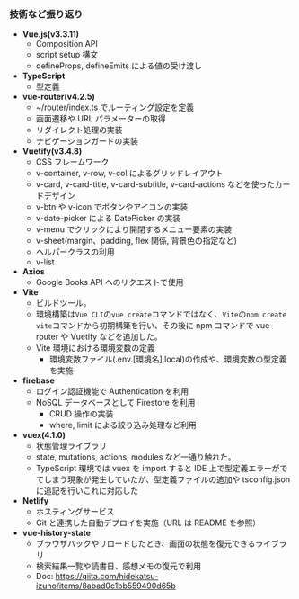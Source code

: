 ### 技術など振り返り

- **Vue.js(v3.3.11)**
  - Composition API
  - script setup 構文
  - defineProps, defineEmits による値の受け渡し
- **TypeScript**
  - 型定義
- **vue-router(v4.2.5)**
  - ~/router/index.ts でルーティング設定を定義
  - 画面遷移や URL パラメーターの取得
  - リダイレクト処理の実装
  - ナビゲーションガードの実装
- **Vuetify(v3.4.8)**
  - CSS フレームワーク
  - v-container, v-row, v-col によるグリッドレイアウト
  - v-card, v-card-title, v-card-subtitle, v-card-actions などを使ったカードデザイン
  - v-btn や v-icon でボタンやアイコンの実装
  - v-date-picker による DatePicker の実装
  - v-menu でクリックにより開閉するメニュー要素の実装
  - v-sheet(margin、padding, flex 関係, 背景色の指定など)
  - ヘルパークラスの利用
  - v-list
- **Axios**
  - Google Books API へのリクエストで使用
- **Vite**
  - ビルドツール。
  - 環境構築は`Vue CLI`の`vue create`コマンドではなく、`Vite`の`npm create vite`コマンドから初期構築を行い、その後に npm コマンドで vue-router や Vuetify などを追加した。
  - Vite 環境における環境変数の定義
    - 環境変数ファイル(.env.[環境名].local)の作成や、環境変数の型定義を実施
- **firebase**
  - ログイン認証機能で Authentication を利用
  - NoSQL データベースとして Firestore を利用
    - CRUD 操作の実装
    - where, limit による絞り込み処理など利用
- **vuex(4.1.0)**
  - 状態管理ライブラリ
  - state, mutations, actions, modules など一通り触れた。
  - TypeScript 環境では vuex を import すると IDE 上で型定義エラーがでてしまう現象が発生していたが、型定義ファイルの追加や tsconfig.json に追記を行いこれに対応した
- **Netlify**
  - ホスティングサービス
  - Git と連携した自動デプロイを実施（URL は README を参照）
- **vue-history-state**
  - ブラウザバックやリロードしたとき、画面の状態を復元できるライブラリ
  - 検索結果一覧や読書日、感想メモの復元で利用
  - Doc: https://qiita.com/hidekatsu-izuno/items/8abad0c1bb559490d65b
